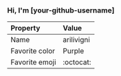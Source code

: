### Hi, I'm [your-github-username]

| Property | Value |
|:---------------|:-----------------|
| Name | arilivigni |
| Favorite color | Purple |
| Favorite emoji | :octocat: |
